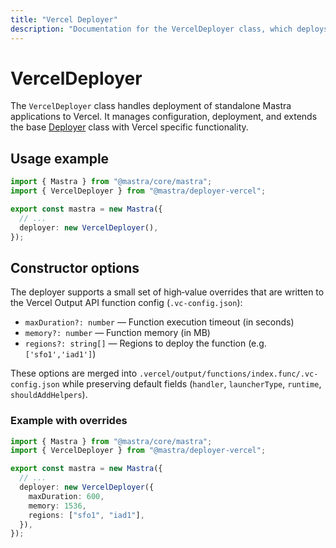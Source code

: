 ```yaml
---
title: "Vercel Deployer"
description: "Documentation for the VercelDeployer class, which deploys Mastra applications to Vercel."
---
```


# VercelDeployer

The `VercelDeployer` class handles deployment of standalone Mastra applications to Vercel. It manages configuration, deployment, and extends the base [Deployer](/docs/reference/deployer) class with Vercel specific functionality.

## Usage example

```typescript filename="src/mastra/index.ts" showLineNumbers copy
import { Mastra } from "@mastra/core/mastra";
import { VercelDeployer } from "@mastra/deployer-vercel";

export const mastra = new Mastra({
  // ...
  deployer: new VercelDeployer(),
});
```

## Constructor options

The deployer supports a small set of high‑value overrides that are written to the Vercel Output API function config (`.vc-config.json`):

- `maxDuration?: number` — Function execution timeout (in seconds)
- `memory?: number` — Function memory (in MB)
- `regions?: string[]` — Regions to deploy the function (e.g. `['sfo1','iad1']`)

These options are merged into `.vercel/output/functions/index.func/.vc-config.json` while preserving default fields (`handler`, `launcherType`, `runtime`, `shouldAddHelpers`).

### Example with overrides

```typescript filename="src/mastra/index.ts" showLineNumbers copy
import { Mastra } from "@mastra/core/mastra";
import { VercelDeployer } from "@mastra/deployer-vercel";

export const mastra = new Mastra({
  // ...
  deployer: new VercelDeployer({
    maxDuration: 600,
    memory: 1536,
    regions: ["sfo1", "iad1"],
  }),
});
```
